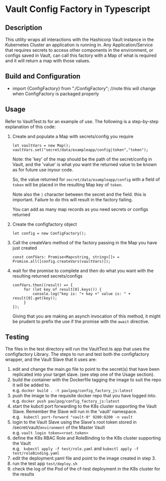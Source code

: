 # Vault Config Factory in Typescript

## Description
This utility wraps all interactions with the Hashicorp Vault instance in the Kubernetes Cluster an application is running in. 
Any Application/Service that requires secrets to access other components in the environment, or configs saved in Vault, 
can call this factory with a Map of what is required and it will return a map with those values.


## Build and Configuration
* import {ConfigFactory} from "./ConfigFactory";  //note this will change when ConfigFactory is packaged properly

## Usage
Refer to VaultTest.ts for an example of use. 
The following is a step-by-step explanation of this code:
1. Create and populate a Map with secrets/config you require
    ```
    let vaultVars = new Map();
    vaultVars.set("secret/data/exampleapp/config|token","token"); 
    ```
   Note: the 'key' of the map should be the path of the secret/config in Vault, and the 'value' is what you want the returned value to be known as for future use inyour code. 
   
   So, the value returned for `secret/data/exampleapp/config` with a field of `token` will be placed in the resulting Map key of `token`.
         
   Note also the `|` character between the secret and the field. this is important. Failure to do this will result in the factory failing.
   
   You can add as many map records as you need secrets or configs returned
   
 2. Create  the configfactory object
 
    ```
    let config = new ConfigFactory();
    ```
    
 3. Call the createVars method of the factory passing in the Map you have just created
  
    ```
    const confVars: Promise<Map<string, string>[]> = Promise.all([config.createVars(vaultVars)]);
    ```
    
 4. wait for the promise to complete and then do what you want with the resulting returned secrets/configs
 
    ```
    confVars.then((result) => {
         for (let key of result[0].keys()) {
             console.log("key is: "+ key +" value is: " + result[0].get(key));
         }
    });
    ```
    Giving that you are making an asynch invocation of this method, it might be prudent to prefix the use if the promise with the `await` directive.
   
## Testing
The files in the test directory will run the VaultTest.ts app that uses the configfactory Library.
The steps to run and test both the configfactory wrapper, and the Vault Slave that it uses are:
1. edit and change the main.go file to point to the secret(s) that have been replicated into your target slave.
(see step one of the Usage section).
2. build the container with the Dockerfile tagging the image to suit the repo it will be added to.     
e.g.   `docker build . -t paulpog/config_factory_js:latest`
3. push the image to the requisite docker repo that you have logged into.  
e.g. `docker push paulpog/config_factory_js:latest`
4. start the kubctl port forwarding to the K8s cluster supporting the Vault Slave. Remember the Slave will run in the 'vault' namespace.  
e.g. ` kubectl port-forward "vault-0" 9200:8200 -n vault`
5. login to the Vault Slave using the Slave's root token stored in /secret/vault/`environment` of the Master Vault  
e.g. `vault login token=<root.token>` 
6. define the K8s RBAC Role and RoleBinding to the K8s cluster supporting the Vault  
e.g. ` kubectl apply -f test/role.yaml` and  `kubectl apply -f test/roleBinding.yaml`
7. edit the deployment.yaml file and point to the image created in step 3.
8. run the test app `test/deploy.sh`
9. check the log of the Pod of the cf-test deployment in the K8s cluster for the results    